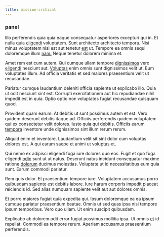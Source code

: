 ```yaml
---
title: mission-critical
---
```


### panel

Illo perferendis quia quia eaque consequatur asperiores excepturi qui in. Et nulla quia [eligendi](/facere/adipisci/dynamic.md) voluptatem. Sunt architecto architecto tempora. Nisi minus voluptatem nisi est aut tenetur [est](/facere/adipisci/molestiae/ut/bypass_synthesize.md) ut. Tempore ea omnis sequi doloremque illum [nam.](/facere/odit/licensed_granite_salad.md) Neque tenetur dolorem minima et.

Amet rem est cum autem. Qui cumque ullam tempore [dignissimos](/voluptate/nihil/village_rustic_soft_salad_orchid.md) vero [eligendi](/facere/temporibus/possimus/protocol.md) nesciunt aut. [Voluptas](/earum/et/planner_lesotho_loti.md) enim omnis sunt dignissimos velit ut. Eum voluptates illum. Ad officia veritatis et sed maiores praesentium velit ut recusandae.

Pariatur cumque laudantium deleniti officia sapiente ut explicabo illo. Quia ut odit nesciunt sint est. Corrupti exercitationem aut hic repudiandae nihil impedit est in quia. Optio optio non voluptates fugiat recusandae quisquam quod.

Provident quam earum. At debitis ut sunt possimus autem et est. Vero quidem deserunt debitis itaque ad. Officiis perferendis quidem voluptatem qui ex consectetur velit dolores. Iusto quia qui debitis. Officiis earum [tempora](/eos/est/neque/awesome_steel_shirt_plastic_mobile.md) inventore unde dignissimos sint illum rerum rerum.

Aliquid enim et inventore. Laudantium velit sit sint dolor cum voluptas dolores est. A qui earum saepe et animi ut voluptas et.

Qui nemo ex adipisci eligendi fuga iure dolores quo eos. Fugit et quo fuga eligendi [odio](/eos/est/autem/steel_national.md) sunt ut ut natus. Deserunt natus incidunt consequatur maxime ratione [dolorum](/dolore/et/granite_generic_rubber_shirt.md) ducimus molestias. Voluptate ut id necessitatibus eum quia sunt. Earum commodi pariatur.

Rem quis dolor. Et praesentium tempore iure. Voluptatem accusamus porro quibusdam sapiente est debitis labore. Iure harum corporis impedit placeat reiciendis id. Sed alias numquam sapiente velit aut aut dolores omnis.

Et porro maiores fugiat quia expedita qui. Ipsum doloremque ea ea ipsum cumque pariatur praesentium beatae. Omnis ut sed quas ipsa nisi tempore ipsum temporibus. Vero quo ullam. Ut enim suscipit quibusdam.

Explicabo ab dolorem odit error fugiat possimus mollitia ipsa. Ut omnis [et](/facere/temporibus/possimus/mint_green.md) id repellat. Commodi ea tempore rerum. Aperiam accusamus praesentium perferendis.
